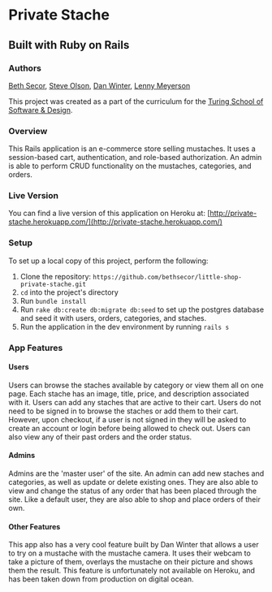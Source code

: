 # Private Stache

## Built with Ruby on Rails

### Authors
[Beth Secor](http://github.com/bethsecor), [Steve Olson](https://github.com/SteveOscar), [Dan Winter](https://github.com/danjwinter), [Lenny Meyerson](https://github.com/TheObtuseAutodidact)

This project was created as a part of the curriculum for the [Turing School of Software & Design](http://turing.io).

### Overview

This Rails application is an e-commerce store selling mustaches. It uses a session-based cart, authentication, and role-based authorization. An admin is able to perform CRUD functionality on the mustaches, categories, and orders.

### Live Version

You can find a live version of this application on Heroku at: [http://private-stache.herokuapp.com/](http://private-stache.herokuapp.com/)

### Setup

To set up a local copy of this project, perform the following:

  1. Clone the repository: `https://github.com/bethsecor/little-shop-private-stache.git`
  2. `cd` into the project's directory
  3. Run `bundle install`
  4. Run `rake db:create db:migrate db:seed` to set up the postgres database and seed it with users, orders, categories, and staches.
  5. Run the application in the dev environment by running `rails s`

### App Features

#### Users

Users can browse the staches available by category or view them all on one page. Each stache has an image, title, price, and description associated with it. Users can add any staches that are active to their cart. Users do not need to be signed in to browse the staches or add them to their cart. However, upon checkout, if a user is not signed in they will be asked to create an account or login before being allowed to check out. Users can also view any of their past orders and the order status.

#### Admins

Admins are the 'master user' of the site. An admin can add new staches and categories, as well as update or delete existing ones. They are also able to view and change the status of any order that has been placed through the site. Like a default user, they are also able to shop and place orders of their own.

#### Other Features

This app also has a very cool feature built by Dan Winter that allows a user to try on a mustache with the mustache camera. It uses their webcam to take a picture of them, overlays the mustache on their picture and shows them the result. This feature is unfortunately not available on Heroku, and has been taken down from production on digital ocean.
